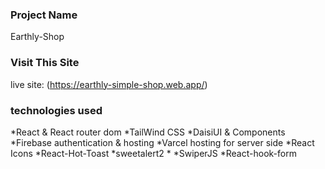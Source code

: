 ### Project Name

Earthly-Shop

### Visit This Site

live site: (https://earthly-simple-shop.web.app/)

### technologies used

\*React & React router dom \*TailWind CSS \*DaisiUI & Components \*Firebase authentication & hosting \*Varcel hosting for server side \*React Icons \*React-Hot-Toast \*sweetalert2 \* \*SwiperJS \*React-hook-form
